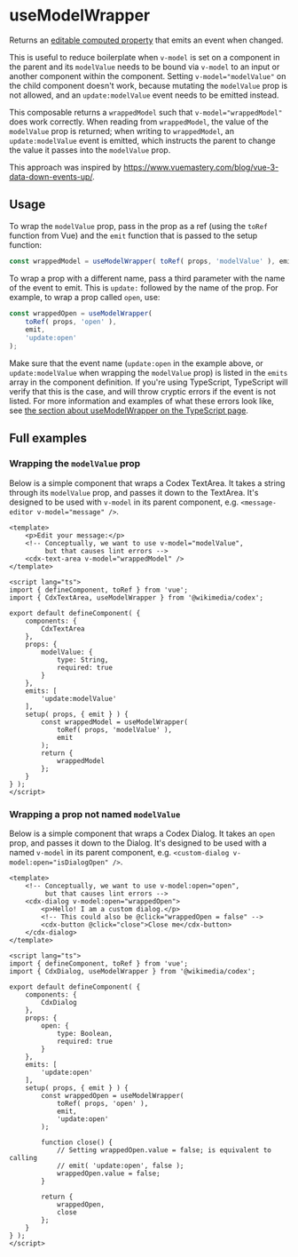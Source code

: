 # useModelWrapper

Returns an [editable computed property](https://vuejs.org/guide/essentials/computed.html#writable-computed)
that emits an event when changed.

This is useful to reduce boilerplate when `v-model` is set on a component in the parent and
its `modelValue` needs to be bound via `v-model` to an input or another component within the component.
Setting `v-model="modelValue"` on the child component doesn't work, because
mutating the `modelValue` prop is not allowed, and an `update:modelValue` event needs to be
emitted instead.

This composable returns a `wrappedModel` such that `v-model="wrappedModel"`
does work correctly. When reading from `wrappedModel`, the value of the `modelValue` prop is
returned; when writing to `wrappedModel`, an `update:modelValue` event is emitted, which
instructs the parent to change the value it passes into the `modelValue` prop.

This approach was inspired by https://www.vuemastery.com/blog/vue-3-data-down-events-up/.

## Usage
To wrap the `modelValue` prop, pass in the prop as a ref (using the `toRef` function from Vue)
and the `emit` function that is passed to the setup function:
```js
const wrappedModel = useModelWrapper( toRef( props, 'modelValue' ), emit );
```

To wrap a prop with a different name, pass a third parameter with the name of the event to emit.
This is `update:` followed by the name of the prop. For example, to wrap a prop called `open`,
use:
```js
const wrappedOpen = useModelWrapper(
	toRef( props, 'open' ),
	emit,
	'update:open'
);
```

Make sure that the event name (`update:open` in the example above, or `update:modelValue` when
wrapping the `modelValue` prop) is listed in the `emits` array in the component definition.
If you're using TypeScript, TypeScript will verify that this is the case, and will throw cryptic
errors if the event is not listed. For more information and examples of what these errors look
like, see
[the section about useModelWrapper on the TypeScript page](../../contributing/typescript.md#incorrect-event-name-passed-to-usemodelwrapper).

## Full examples

### Wrapping the `modelValue` prop
Below is a simple component that wraps a Codex TextArea. It takes a string through its
`modelValue` prop, and passes it down to the TextArea. It's designed to be used with `v-model`
in its parent component, e.g. `<message-editor v-model="message" />`.
```vue
<template>
	<p>Edit your message:</p>
	<!-- Conceptually, we want to use v-model="modelValue",
	     but that causes lint errors -->
	<cdx-text-area v-model="wrappedModel" />
</template>

<script lang="ts">
import { defineComponent, toRef } from 'vue';
import { CdxTextArea, useModelWrapper } from '@wikimedia/codex';

export default defineComponent( {
	components: {
		CdxTextArea
	},
	props: {
		modelValue: {
			type: String,
			required: true
		}
	},
	emits: [
		'update:modelValue'
	],
	setup( props, { emit } ) {
		const wrappedModel = useModelWrapper(
			toRef( props, 'modelValue' ),
			emit
		);
		return {
			wrappedModel
		};
	}
} );
</script>
```

### Wrapping a prop not named `modelValue`
Below is a simple component that wraps a Codex Dialog. It takes an `open` prop, and passes it down
to the Dialog. It's designed to be used with a named `v-model` in its parent component, e.g.
`<custom-dialog v-model:open="isDialogOpen" />`.

```vue
<template>
	<!-- Conceptually, we want to use v-model:open="open",
	     but that causes lint errors -->
	<cdx-dialog v-model:open="wrappedOpen">
		<p>Hello! I am a custom dialog.</p>
		<!-- This could also be @click="wrappedOpen = false" -->
		<cdx-button @click="close">Close me</cdx-button>
	</cdx-dialog>
</template>

<script lang="ts">
import { defineComponent, toRef } from 'vue';
import { CdxDialog, useModelWrapper } from '@wikimedia/codex';

export default defineComponent( {
	components: {
		CdxDialog
	},
	props: {
		open: {
			type: Boolean,
			required: true
		}
	},
	emits: [
		'update:open'
	],
	setup( props, { emit } ) {
		const wrappedOpen = useModelWrapper(
			toRef( props, 'open' ),
			emit,
			'update:open'
		);

		function close() {
			// Setting wrappedOpen.value = false; is equivalent to calling
			// emit( 'update:open', false );
			wrappedOpen.value = false;
		}

		return {
			wrappedOpen,
			close
		};
	}
} );
</script>
```
